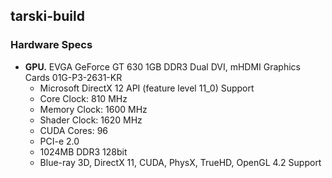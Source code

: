 ## tarski-build

### Hardware Specs

+ **GPU.** EVGA GeForce GT 630 1GB DDR3 Dual DVI, mHDMI Graphics Cards 01G-P3-2631-KR
  - Microsoft DirectX 12 API (feature level 11_0) Support
  - Core Clock: 810 MHz
  - Memory Clock: 1600 MHz
  - Shader Clock: 1620 MHz
  - CUDA Cores: 96
  - PCI-e 2.0
  - 1024MB DDR3 128bit
  - Blue-ray 3D, DirectX 11, CUDA, PhysX, TrueHD, OpenGL 4.2 Support
